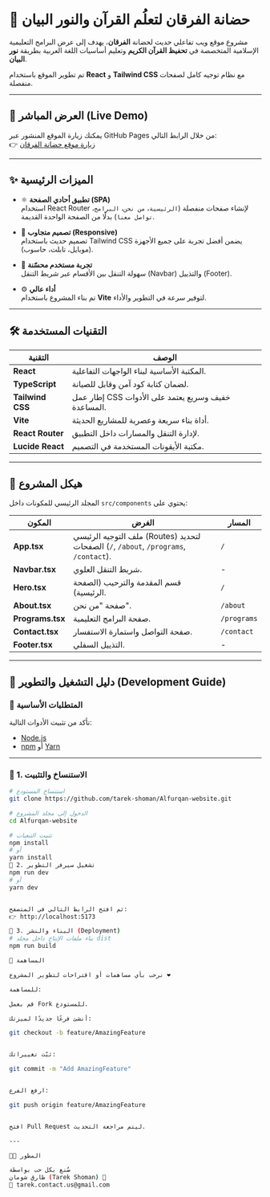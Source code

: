 # 🕌 حضانة الفرقان لتعلُم القرآن والنور البيان

مشروع موقع ويب تفاعلي حديث لحضانة **الفرقان**، يهدف إلى عرض البرامج التعليمية الإسلامية المتخصصة في **تحفيظ القرآن الكريم** وتعليم أساسيات اللغة العربية بطريقة **نور البيان**.

تم تطوير الموقع باستخدام **React** و **Tailwind CSS** مع نظام توجيه كامل لصفحات منفصلة.

---

## 🚀 العرض المباشر (Live Demo)

يمكنك زيارة الموقع المنشور عبر GitHub Pages من خلال الرابط التالي:  
👉 [زيارة موقع حضانة الفرقان](https://tarek-shoman.github.io/Alfurqan-website/)

---

## ✨ الميزات الرئيسية

- ⚛️ **تطبيق أحادي الصفحة (SPA)**  
  استخدام React Router لإنشاء صفحات منفصلة (`الرئيسية`، `من نحن`، `البرامج`، `تواصل معنا`) بدلًا من الصفحة الواحدة القديمة.

- 💎 **تصميم متجاوب (Responsive)**  
  تصميم حديث باستخدام Tailwind CSS يضمن أفضل تجربة على جميع الأجهزة (موبايل، تابلت، حاسوب).

- 🧭 **تجربة مستخدم محسّنة**  
  سهولة التنقل بين الأقسام عبر شريط التنقل (Navbar) والتذييل (Footer).

- ⚙️ **أداء عالي**  
  تم بناء المشروع باستخدام **Vite** لتوفير سرعة في التطوير والأداء.

---

## 🛠️ التقنيات المستخدمة

| التقنية          | الوصف                                               |
| ---------------- | --------------------------------------------------- |
| **React**        | المكتبة الأساسية لبناء الواجهات التفاعلية.          |
| **TypeScript**   | لضمان كتابة كود آمن وقابل للصيانة.                  |
| **Tailwind CSS** | إطار عمل CSS خفيف وسريع يعتمد على الأدوات المساعدة. |
| **Vite**         | أداة بناء سريعة وعصرية للمشاريع الحديثة.            |
| **React Router** | لإدارة التنقل والمسارات داخل التطبيق.               |
| **Lucide React** | مكتبة الأيقونات المستخدمة في التصميم.               |

---

## 📂 هيكل المشروع

المجلد الرئيسي للمكونات داخل `src/components` يحتوي على:

| المكون           | الغرض                                                                                 | المسار      |
| ---------------- | ------------------------------------------------------------------------------------- | ----------- |
| **App.tsx**      | ملف التوجيه الرئيسي (Routes) لتحديد الصفحات (`/`, `/about`, `/programs`, `/contact`). | `/`         |
| **Navbar.tsx**   | شريط التنقل العلوي.                                                                   | -           |
| **Hero.tsx**     | قسم المقدمة والترحيب (الصفحة الرئيسية).                                               | `/`         |
| **About.tsx**    | صفحة "من نحن".                                                                        | `/about`    |
| **Programs.tsx** | صفحة البرامج التعليمية.                                                               | `/programs` |
| **Contact.tsx**  | صفحة التواصل واستمارة الاستفسار.                                                      | `/contact`  |
| **Footer.tsx**   | التذييل السفلي.                                                                       | -           |

---

## 🧩 دليل التشغيل والتطوير (Development Guide)

### 🔹 المتطلبات الأساسية

تأكد من تثبيت الأدوات التالية:

- [Node.js](https://nodejs.org/)
- [npm](https://www.npmjs.com/) أو [Yarn](https://yarnpkg.com/)

---

### 🔹 1. الاستنساخ والتثبيت

```bash
# استنساخ المستودع
git clone https://github.com/tarek-shoman/Alfurqan-website.git

# الدخول إلى مجلد المشروع
cd Alfurqan-website

# تثبيت التبعيات
npm install
# أو
yarn install
🔹 2. تشغيل سيرفر التطوير
npm run dev
# أو
yarn dev


ثم افتح الرابط التالي في المتصفح:
👉 http://localhost:5173

🔹 3. البناء والنشر (Deployment)
# بناء ملفات الإنتاج داخل مجلد dist
npm run build

🤝 المساهمة

نرحب بأي مساهمات أو اقتراحات لتطوير المشروع ❤️

للمساهمة:

قم بعمل Fork للمستودع.

أنشئ فرعًا جديدًا لميزتك:

git checkout -b feature/AmazingFeature


ثبّت تغييراتك:

git commit -m "Add AmazingFeature"


ارفع الفرع:

git push origin feature/AmazingFeature


افتح Pull Request ليتم مراجعة التحديث.

---

👨‍💻 المطور

صُنع بكل حب بواسطة
طارق شومان (Tarek Shoman) 💙
📧 tarek.contact.us@gmail.com
```
